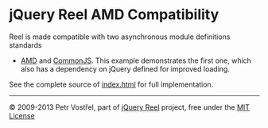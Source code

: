jQuery Reel AMD Compatibility
=============================

Reel is made compatible with two asynchronous module definitions standards
- [AMD][amd] and [CommonJS][commonjs]. This example demonstrates the first one,
which also has a dependency on jQuery defined for improved loading.


See the complete source of [index.html](index.html) for full
implementation.


---
&copy; 2009-2013 Petr Vostřel, part of [jQuery Reel][reel] project, free under the [MIT License][license]



[reel]:http://reel360.org
[license]:https://raw.github.com/pisi/Reel/master/LICENSE.txt
[AMD]:http://en.wikipedia.org/wiki/Asynchronous_module_definition
[CommonJS]:http://en.wikipedia.org/wiki/CommonJS
